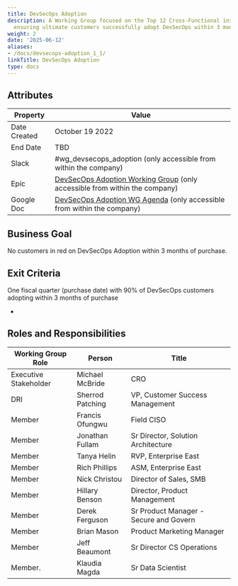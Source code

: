 ```yaml
---
title: DevSecOps Adoption
description: A Working Group focused on the Top 12 Cross-Functional initiative of
  ensuring ultimate customers successfully adopt DevSecOps within 3 months of purchase
weight: 2
date: '2025-06-12'
aliases:
- /docs/devsecops-adoption_1_1/
linkTitle: DevSecOps Adoption
type: docs
---
```


## Attributes

| Property        | Value          |
|-----------------|----------------|
| Date Created    | October 19 2022   |
| End Date        | TBD |
| Slack           | #wg_devsecops_adoption (only accessible from within the company) |
| Epic            | [DevSecOps Adoption Working Group](https://gitlab.com/groups/gitlab-com/sales-team/-/epics/59) (only accessible from within the company) |
| Google Doc      | [DevSecOps Adoption WG Agenda](https://docs.google.com/document/d/1kUrBpNYhHZNpWvihQe2484FAAy5sO42yVKR7uINULh0/edit) (only accessible from within the company) |

## Business Goal

No customers in red on DevSecOps Adoption within 3 months of purchase.

## Exit Criteria

One fiscal quarter (purchase date) with 90% of DevSecOps customers adopting within 3 months of purchase

-

## Roles and Responsibilities

| Working Group Role    | Person                | Title                                  |
|-----------------------|-----------------------|----------------------------------------|
| Executive Stakeholder | Michael McBride       | CRO    |
| DRI                   | Sherrod Patching      | VP, Customer Success Management        |
| Member                | Francis Ofungwu       | Field CISO                        |
| Member                | Jonathan Fullam       | Sr Director, Solution Architecture           |
| Member                | Tanya Helin           | RVP, Enterprise East                   |
| Member                | Rich Phillips         | ASM, Enterprise East         |
| Member                | Nick Christou         | Director of Sales, SMB                         |
| Member                | Hillary Benson        | Director, Product Management            |
| Member                | Derek Ferguson        | Sr Product Manager - Secure and Govern |
| Member                | Brian Mason           | Product Marketing Manager |
| Member                | Jeff Beaumont         | Sr Director CS Operations |
| Member.              | Klaudia Magda           | Sr Data Scientist |
